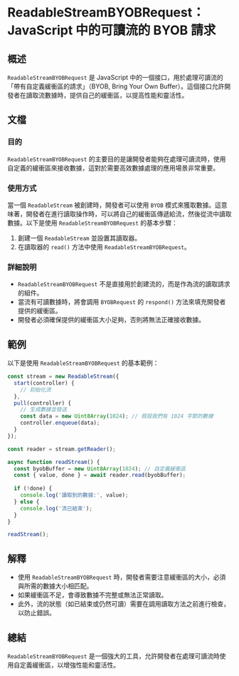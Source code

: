 <!--
Meta Description: # ReadableStreamBYOBRequest：JavaScript 中的可讀流的 BYOB 請求 ## 概述 `ReadableStreamBYOBRequest` 是 JavaScript 中的一個接口，用於處理可讀流的「帶有自定義緩衝區的請求」（BYOB, Bring Your Own...
Meta Keywords: readablestreambyobrequest, const, javascript, byob, readablestream
-->

# ReadableStreamBYOBRequest：JavaScript 中的可讀流的 BYOB 請求

## 概述
`ReadableStreamBYOBRequest` 是 JavaScript 中的一個接口，用於處理可讀流的「帶有自定義緩衝區的請求」（BYOB, Bring Your Own Buffer）。這個接口允許開發者在讀取流數據時，提供自己的緩衝區，以提高性能和靈活性。

## 文檔
### 目的
`ReadableStreamBYOBRequest` 的主要目的是讓開發者能夠在處理可讀流時，使用自定義的緩衝區來接收數據，這對於需要高效數據處理的應用場景非常重要。

### 使用方式
當一個 `ReadableStream` 被創建時，開發者可以使用 `BYOB` 模式來獲取數據。這意味著，開發者在進行讀取操作時，可以將自己的緩衝區傳遞給流，然後從流中讀取數據。以下是使用 `ReadableStreamBYOBRequest` 的基本步驟：

1. 創建一個 `ReadableStream` 並設置其讀取器。
2. 在讀取器的 `read()` 方法中使用 `ReadableStreamBYOBRequest`。

### 詳細說明
- `ReadableStreamBYOBRequest` 不是直接用於創建流的，而是作為流的讀取請求的組件。
- 當流有可讀數據時，將會調用 `BYOBRequest` 的 `respond()` 方法來填充開發者提供的緩衝區。
- 開發者必須確保提供的緩衝區大小足夠，否則將無法正確接收數據。

## 範例
以下是使用 `ReadableStreamBYOBRequest` 的基本範例：

```javascript
const stream = new ReadableStream({
  start(controller) {
    // 初始化流
  },
  pull(controller) {
    // 生成數據並發送
    const data = new Uint8Array(1024); // 假設我們有 1024 字節的數據
    controller.enqueue(data);
  }
});

const reader = stream.getReader();

async function readStream() {
  const byobBuffer = new Uint8Array(1024); // 自定義緩衝區
  const { value, done } = await reader.read(byobBuffer);
  
  if (!done) {
    console.log('讀取到的數據:', value);
  } else {
    console.log('流已結束');
  }
}

readStream();
```

## 解釋
- 使用 `ReadableStreamBYOBRequest` 時，開發者需要注意緩衝區的大小，必須與所需的數據大小相匹配。
- 如果緩衝區不足，會導致數據不完整或無法正常讀取。
- 此外，流的狀態（如已結束或仍然可讀）需要在調用讀取方法之前進行檢查，以防止錯誤。

## 總結
`ReadableStreamBYOBRequest` 是一個強大的工具，允許開發者在處理可讀流時使用自定義緩衝區，以增強性能和靈活性。